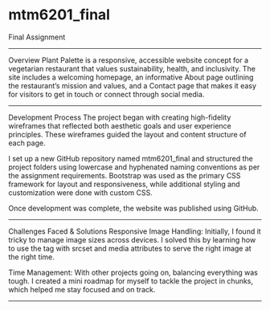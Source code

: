 # mtm6201_final
Final Assignment

--------------
Overview
Plant Palette is a responsive, accessible website concept for a vegetarian restaurant that values sustainability, health, and inclusivity. The site includes a welcoming homepage, an informative About page outlining the restaurant’s mission and values, and a Contact page that makes it easy for visitors to get in touch or connect through social media.

---------------
Development Process
The project began with creating high-fidelity wireframes that reflected both aesthetic goals and user experience principles. These wireframes guided the layout and content structure of each page.

I set up a new GitHub repository named mtm6201_final and structured the project folders using lowercase and hyphenated naming conventions as per the assignment requirements. Bootstrap was used as the primary CSS framework for layout and responsiveness, while additional styling and customization were done with custom CSS.

Once development was complete, the website was published using GitHub.

---------------
Challenges Faced & Solutions
Responsive Image Handling: Initially, I found it tricky to manage image sizes across devices. I solved this by learning how to use the <picture> tag with srcset and media attributes to serve the right image at the right time.

Time Management: With other projects going on, balancing everything was tough. I created a mini roadmap for myself to tackle the project in chunks, which helped me stay focused and on track.

---------------

